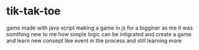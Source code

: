 # tik-tak-toe
game made with java script
making a game in js for a bigginer as me it was somthing new to me how simple logic can be intigrated and create a game  and learn new consept like event in the process and still learning more
